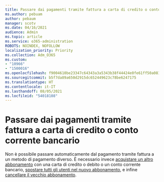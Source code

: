 ```yaml
---
title: Passare dai pagamenti tramite fattura a carta di credito o conto corrente bancario
ms.author: pebuam
author: pebaum
manager: scotv
ms.date: 04/16/2021
audience: Admin
ms.topic: article
ms.service: o365-administration
ROBOTS: NOINDEX, NOFOLLOW
localization_priority: Priority
ms.collection: Adm_O365
ms.custom:
- "10966"
- "1500016"
ms.openlocfilehash: f9004610be23347c64343a3a5343b38f44424e0fe61ff50a0818acff24966786
ms.sourcegitcommit: b5f7da89a650d2915dc652449623c78be6247175
ms.translationtype: HT
ms.contentlocale: it-IT
ms.lasthandoff: 08/05/2021
ms.locfileid: "54018108"
---
```

# <a name="change-from-invoice-payments-to-credit-card-or-bank-account"></a>Passare dai pagamenti tramite fattura a carta di credito o conto corrente bancario

Non è possibile passare automaticamente dal pagamento tramite fattura a un metodo di pagamento diverso. È necessario invece [acquistare un altro abbonamento](https://docs.microsoft.com/microsoft-365/commerce/try-or-buy-microsoft-365#buy-a-different-subscription) con una carta di credito o debito o un conto corrente bancario, [spostare tutti gli utenti nel nuovo abbonamento](https://docs.microsoft.com/microsoft-365/commerce/subscriptions/move-users-different-subscription), e infine [cancellare il vecchio abbonamento](https://docs.microsoft.com/microsoft-365/commerce/subscriptions/cancel-your-subscription). 